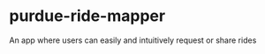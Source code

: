 purdue-ride-mapper
==================

An app where users can easily and intuitively request or share rides
